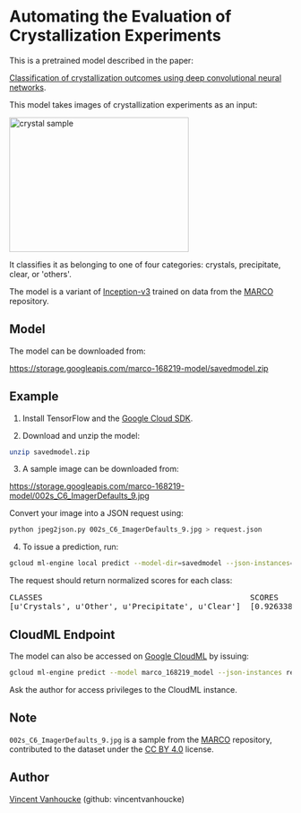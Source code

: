 Automating the Evaluation of Crystallization Experiments
========================================================

This is a pretrained model described in the paper:

[Classification of crystallization outcomes using deep convolutional neural networks](https://arxiv.org/abs/1803.10342).

This model takes images of crystallization experiments as an input:

<img src="https://storage.googleapis.com/marco-168219-model/002s_C6_ImagerDefaults_9.jpg" alt="crystal sample" width="320" height="240" />

It classifies it as belonging to one of four categories: crystals, precipitate, clear, or 'others'.

The model is a variant of [Inception-v3](https://arxiv.org/abs/1512.00567) trained on data from the [MARCO](http://marco.ccr.buffalo.edu) repository.

Model
-----

The model can be downloaded from:

https://storage.googleapis.com/marco-168219-model/savedmodel.zip

Example
-------

1. Install TensorFlow and the [Google Cloud SDK](https://cloud.google.com/sdk/gcloud/).

2. Download and unzip the model:

 ```bash
 unzip savedmodel.zip
 ```

3. A sample image can be downloaded from:

 https://storage.googleapis.com/marco-168219-model/002s_C6_ImagerDefaults_9.jpg

 Convert your image into a JSON request using:

 ```bash
 python jpeg2json.py 002s_C6_ImagerDefaults_9.jpg > request.json
 ```

4. To issue a prediction, run:

 ```bash
 gcloud ml-engine local predict --model-dir=savedmodel --json-instances=request.json
 ```

The request should return normalized scores for each class:

<pre>
CLASSES                                            SCORES
[u'Crystals', u'Other', u'Precipitate', u'Clear']  [0.926338255405426, 0.026199858635663986, 0.026074528694152832, 0.021387407556176186]
</pre>

CloudML Endpoint
----------------

The model can also be accessed on [Google CloudML](https://cloud.google.com/ml-engine/) by issuing:

```bash
gcloud ml-engine predict --model marco_168219_model --json-instances request.json
```

Ask the author for access privileges to the CloudML instance.

Note
----

`002s_C6_ImagerDefaults_9.jpg` is a sample from the
[MARCO](http://marco.ccr.buffalo.edu) repository, contributed to the dataset under the [CC BY 4.0](https://creativecommons.org/licenses/by/4.0/) license.

Author
------

[Vincent Vanhoucke](mailto:vanhoucke@google.com) (github: vincentvanhoucke)
                                                                                

